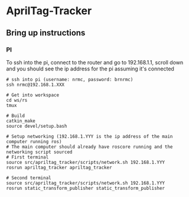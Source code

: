 # AprilTag-Tracker

## Bring up instructions
### PI
To ssh into the pi, connect to the router and go to 192.168.1.1, scroll down and you should see the ip address for
 the pi assuming it's connected
```
# ssh into pi (username: nrmc, password: brnrmc)
ssh nrmc@192.168.1.XXX

# Get into workspace
cd ws/rs
tmux

# Build
catkin_make
source devel/setup.bash

# Setup networking (192.168.1.YYY is the ip address of the main computer running ros)
# The main computer should already have roscore running and the networking script sourced
# First terminal
source src/apriltag_tracker/scripts/network.sh 192.168.1.YYY
rosrun apriltag_tracker apriltag_tracker

# Second terminal
source src/apriltag_tracker/scripts/network.sh 192.168.1.YYY
rosrun static_transform_publisher static_transform_publisher

```
